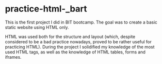 # practice-html-_bart

This is the first project I did in BIT bootcamp. The goal was to create a basic static website using HTML only. 

HTML was used both for the structure and layout (which, despite considered to be a bad practice nowadays, proved
to be rather useful for practicing HTML). During the project I solidified my knowledge of the most used HTML tags, 
as well as the knowledge of HTML tables, forms and iframes.


